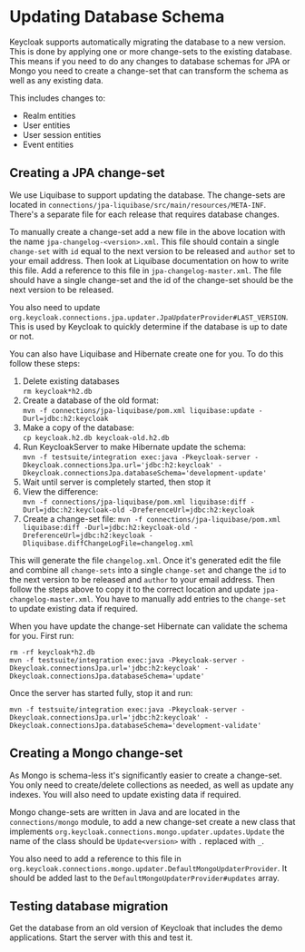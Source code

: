 Updating Database Schema
========================

Keycloak supports automatically migrating the database to a new version. This is done by applying one or more change-sets
to the existing database. This means if you need to do any changes to database schemas for JPA or Mongo you need to create 
a change-set that can transform the schema as well as any existing data.

This includes changes to:
 
* Realm entities
* User entities
* User session entities
* Event entities

 
Creating a JPA change-set
-------------------------

We use Liquibase to support updating the database. The change-sets are located in 
`connections/jpa-liquibase/src/main/resources/META-INF`. There's a separate file for each release that requires database
changes.

To manually create a change-set add a new file in the above location with the name `jpa-changelog-<version>.xml`. This file 
should contain a single `change-set` with `id` equal to the next version to be released and `author` set to your email 
address. Then look at Liquibase documentation on how to write this file. Add a reference to this file in `jpa-changelog-master.xml`. 
The file should have a single change-set and the id of the change-set should be the next version to be released. 

You also need to update `org.keycloak.connections.jpa.updater.JpaUpdaterProvider#LAST_VERSION`. This
is used by Keycloak to quickly determine if the database is up to date or not.
  
You can also have Liquibase and Hibernate create one for you. To do this follow these steps:

1. Delete existing databases  
   `rm keycloak*h2.db`
2. Create a database of the old format:  
   `mvn -f connections/jpa-liquibase/pom.xml liquibase:update -Durl=jdbc:h2:keycloak`
3. Make a copy of the database:  
   `cp keycloak.h2.db keycloak-old.h2.db`    
3. Run KeycloakServer to make Hibernate update the schema:  
   `mvn -f testsuite/integration exec:java -Pkeycloak-server -Dkeycloak.connectionsJpa.url='jdbc:h2:keycloak' -Dkeycloak.connectionsJpa.databaseSchema='development-update'`
4. Wait until server is completely started, then stop it
5. View the difference:                                       
   `mvn -f connections/jpa-liquibase/pom.xml liquibase:diff -Durl=jdbc:h2:keycloak-old -DreferenceUrl=jdbc:h2:keycloak`
6. Create a change-set file:
   `mvn -f connections/jpa-liquibase/pom.xml liquibase:diff -Durl=jdbc:h2:keycloak-old -DreferenceUrl=jdbc:h2:keycloak -Dliquibase.diffChangeLogFile=changelog.xml`    
    
This will generate the file `changelog.xml`. Once it's generated edit the file and combine all `change-sets` into
a single `change-set` and change the `id` to the next version to be released and `author` to your email address. Then
follow the steps above to copy it to the correct location and update `jpa-changelog-master.xml`. You have to manually
add entries to the `change-set` to update existing data if required. 

When you have update the change-set Hibernate can validate the schema for you. First run:

    rm -rf keycloak*h2.db
    mvn -f testsuite/integration exec:java -Pkeycloak-server -Dkeycloak.connectionsJpa.url='jdbc:h2:keycloak' -Dkeycloak.connectionsJpa.databaseSchema='update'
    
Once the server has started fully, stop it and run:
    
    mvn -f testsuite/integration exec:java -Pkeycloak-server -Dkeycloak.connectionsJpa.url='jdbc:h2:keycloak' -Dkeycloak.connectionsJpa.databaseSchema='development-validate'


Creating a Mongo change-set
---------------------------

As Mongo is schema-less it's significantly easier to create a change-set. You only need to create/delete collections as
needed, as well as update any indexes. You will also need to update existing data if required.
 
Mongo change-sets are written in Java and are located in the `connections/mongo` module, to add a new change-set create 
a new class that implements `org.keycloak.connections.mongo.updater.updates.Update` the name of the class should be 
`Update<version>` with `.` replaced with `_`.

You also need to add a reference to this file in `org.keycloak.connections.mongo.updater.DefaultMongoUpdaterProvider`. 
It should be added last to the `DefaultMongoUpdaterProvider#updates` array.


Testing database migration
--------------------------

Get the database from an old version of Keycloak that includes the demo applications. Start the server with this and test it. 